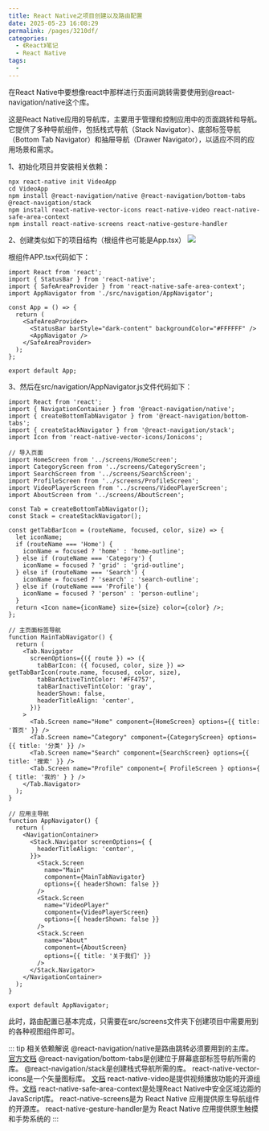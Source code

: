 ```yaml
---
title: React Native之项目创建以及路由配置
date: 2025-05-23 16:08:29
permalink: /pages/3210df/
categories:
  - 《React》笔记
  - React Native
tags:
  - 
---
```

在React Native中要想像react中那样进行页面间跳转需要使用到@react-navigation/native这个库。

这是React Native应用的导航库，主要用于管理和控制应用中的页面跳转和导航。它提供了多种导航组件，包括栈式导航（Stack Navigator）、底部标签导航（Bottom Tab Navigator）和抽屉导航（Drawer Navigator），以适应不同的应用场景和需求‌。

1、初始化项目并安装相关依赖：
```
npx react-native init VideoApp
cd VideoApp
npm install @react-navigation/native @react-navigation/bottom-tabs @react-navigation/stack
npm install react-native-vector-icons react-native-video react-native-safe-area-context
npm install react-native-screens react-native-gesture-handler
```

2、创建类似如下的项目结构（根组件也可能是App.tsx）
![](https://s3.bmp.ovh/imgs/2025/05/23/bb22044c8bffeafa.png)

根组件APP.tsx代码如下：
```tsx
import React from 'react';
import { StatusBar } from 'react-native';
import { SafeAreaProvider } from 'react-native-safe-area-context';
import AppNavigator from './src/navigation/AppNavigator';

const App = () => {
  return (
    <SafeAreaProvider>
      <StatusBar barStyle="dark-content" backgroundColor="#FFFFFF" />
      <AppNavigator />
    </SafeAreaProvider>
  );
};

export default App;
```

3、然后在src/navigation/AppNavigator.js文件代码如下：
```tsx
import React from 'react';
import { NavigationContainer } from '@react-navigation/native';
import { createBottomTabNavigator } from '@react-navigation/bottom-tabs';
import { createStackNavigator } from '@react-navigation/stack';
import Icon from 'react-native-vector-icons/Ionicons';

// 导入页面
import HomeScreen from '../screens/HomeScreen';
import CategoryScreen from '../screens/CategoryScreen';
import SearchScreen from '../screens/SearchScreen';
import ProfileScreen from '../screens/ProfileScreen';
import VideoPlayerScreen from '../screens/VideoPlayerScreen';
import AboutScreen from '../screens/AboutScreen';

const Tab = createBottomTabNavigator();
const Stack = createStackNavigator();

const getTabBarIcon = (routeName, focused, color, size) => {
  let iconName;
  if (routeName === 'Home') {
    iconName = focused ? 'home' : 'home-outline';
  } else if (routeName === 'Category') {
    iconName = focused ? 'grid' : 'grid-outline';
  } else if (routeName === 'Search') {
    iconName = focused ? 'search' : 'search-outline';
  } else if (routeName === 'Profile') {
    iconName = focused ? 'person' : 'person-outline';
  }
  return <Icon name={iconName} size={size} color={color} />;
};

// 主页面标签导航
function MainTabNavigator() {
  return (
    <Tab.Navigator
      screenOptions={({ route }) => ({
        tabBarIcon: ({ focused, color, size }) => getTabBarIcon(route.name, focused, color, size),
        tabBarActiveTintColor: '#FF4757',
        tabBarInactiveTintColor: 'gray',
        headerShown: false,
        headerTitleAlign: 'center',
      })}
    >
      <Tab.Screen name="Home" component={HomeScreen} options={{ title: '首页' }} />
      <Tab.Screen name="Category" component={CategoryScreen} options={{ title: '分类' }} />
      <Tab.Screen name="Search" component={SearchScreen} options={{ title: '搜索' }} />
      <Tab.Screen name="Profile" component={ ProfileScreen } options={ { title: '我的' } } />
    </Tab.Navigator>
  );
}

// 应用主导航
function AppNavigator() {
  return (
    <NavigationContainer>
      <Stack.Navigator screenOptions={ {
        headerTitleAlign: 'center',
      }}>
        <Stack.Screen
          name="Main"
          component={MainTabNavigator}
          options={{ headerShown: false }}
        />
        <Stack.Screen
          name="VideoPlayer"
          component={VideoPlayerScreen}
          options={{ headerShown: false }}
        />
        <Stack.Screen
          name="About"
          component={AboutScreen}
          options={{ title: '关于我们' }}
        />
      </Stack.Navigator>
    </NavigationContainer>
  );
}

export default AppNavigator;
```

此时，路由配置已基本完成，只需要在src/screens文件夹下创建项目中需要用到的各种视图组件即可。

::: tip 相关依赖解说
@react-navigation/native是路由跳转必须要用到的主库。 [官方文档](https://reactnavigation.org/docs/getting-started)
@react-navigation/bottom-tabs是创建位于屏幕底部标签导航所需的库。
@react-navigation/stack是创建栈式导航所需的库。
react-native-vector-icons是一个矢量图标库。 [文档](https://www.npmjs.com/package/react-native-vector-icons)
react-native-video是提供视频播放功能的开源组件。[文档](https://docs.thewidlarzgroup.com/react-native-video)
react-native-safe-area-context是处理React Native中安全区域边距的JavaScript库‌。
react-native-screens是为 React Native 应用提供原生导航组件的开源库。
react-native-gesture-handler是为 React Native 应用提供原生触摸和手势系统的
:::